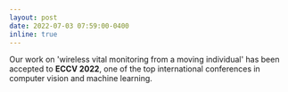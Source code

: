 ```yaml
---
layout: post
date: 2022-07-03 07:59:00-0400
inline: true
---
```


Our work on 'wireless vital monitoring from a moving individual' has been accepted to **ECCV 2022**, one of the top international conferences in computer vision and machine learning.
